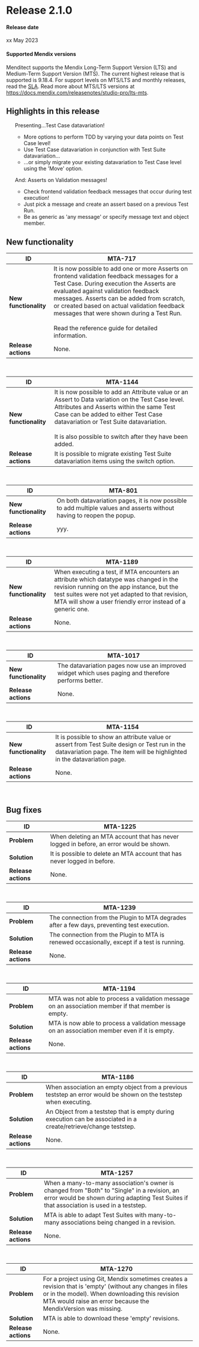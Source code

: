 # Release 2.1.0

#### Release date

xx May 2023

#### Supported Mendix versions

Menditect supports the Mendix Long-Term Support Version (LTS) and Medium-Term Support Version (MTS). The current highest release that is supported is 9.18.4. For support levels on MTS/LTS and monthly releases, read the [SLA](../legal/sla).
Read more about MTS/LTS versions at https://docs.mendix.com/releasenotes/studio-pro/lts-mts.

## Highlights in this release

<ul><i class="fas fa-fire"></i>  Presenting...Test Case datavariation!
<ul>
<li>More options to perform TDD by varying your data points on Test Case level! </li>
<li>Use Test Case datavariation in conjunction with Test Suite datavariation...</li>
<li>...or simply migrate your existing datavariation to Test Case level using the 'Move' option.</li>
</ul>
</ul>

<ul><i class="fas fa-fire"></i>  And: Asserts on Validation messages!
<ul>
<li>Check frontend validation feedback messages that occur during test execution! </li>
<li>Just pick a message and create an assert based on a previous Test Run. </li>
<li>Be as generic as 'any message' or specify message text and object member. </li>
</ul>
</ul>


## New functionality 

| ID                    | MTA-717                                                                                                                                                                                                                                                                                                                                                                             |
| --------------------- | ----------------------------------------------------------------------------------------------------------------------------------------------------------------------------------------------------------------------------------------------------------------------------------------------------------------------------------------------------------------------------------- |
| __New functionality__ | It is now possible to add one or more Asserts on frontend validation feedback messages for a Test Case. During execution the Asserts are evaluated against validation feedback messages. Asserts can be added from scratch, or created based on actual validation feedback messages that were shown during a Test Run. <br/><br/>Read the reference guide for detailed information. |
| __Release actions__   | None.                                                                                                                                                                                                                                                                                                                                                                               |

<br/>


| ID                    | MTA-1144                                                                                                                                                                                                                                                                                             |
| --------------------- | ---------------------------------------------------------------------------------------------------------------------------------------------------------------------------------------------------------------------------------------------------------------------------------------------------- |
| __New functionality__ | It is now possible to add an Attribute value or an Assert to Data variation on the Test Case level. Attributes and Asserts within the same Test Case can be added to either Test Case datavariation or Test Suite datavariation. <br/><br/>It is also possible to switch after they have been added. |
| __Release actions__   | It is possible to migrate existing Test Suite datavariation items using the switch option.                                                                                                                                                                                                           |

<br/>


| ID                    | MTA-801                                                                                                                |
| --------------------- | ---------------------------------------------------------------------------------------------------------------------- |
| __New functionality__ | On both datavariation pages, it is now possible to add multiple values and asserts without having to reopen the popup. |
| __Release actions__   | yyy.                                                                                                                   |

<br/>


| ID                    | MTA-1189                                                                                                                                                                                                                                               |
| --------------------- | ------------------------------------------------------------------------------------------------------------------------------------------------------------------------------------------------------------------------------------------------------ |
| __New functionality__ | When executing a test, if MTA encounters an attribute which datatype was changed in the revision running on the app instance, but the test suites were not yet adapted to that revision, MTA will show a user friendly error instead of a generic one. |
| __Release actions__   | None.                                                                                                                                                                                                                                                  |

<br/>


| ID                    | MTA-1017                                                                                            |
| --------------------- | --------------------------------------------------------------------------------------------------- |
| __New functionality__ | The datavariation pages now use an improved widget which uses paging and therefore performs better. |
| __Release actions__   | None.                                                                                               |

<br/>


| ID                    | MTA-1154                                                                                                                                                                  |
| --------------------- | ------------------------------------------------------------------------------------------------------------------------------------------------------------------------- |
| __New functionality__ | It is possible to show an attribute value or assert from Test Suite design or Test run in the datavariation page. The item will be highlighted in the datavariation page. |
| __Release actions__   | None.                                                                                                                                                                     |

<br/>


## Bug fixes

| ID                  | MTA-1225                                                                               |
| ------------------- | -------------------------------------------------------------------------------------- |
| __Problem__         | When deleting an MTA account that has never logged in before, an error would be shown. |
| __Solution__        | It is possible to delete an MTA account that has never logged in before.               |
| __Release actions__ | None.                                                                                  |

<br/>


| ID                  | MTA-1239                                                                                    |
| ------------------- | ------------------------------------------------------------------------------------------- |
| __Problem__         | The connection from the Plugin to MTA degrades after a few days, preventing test execution. |
| __Solution__        | The connection from the Plugin to MTA is renewed occasionally, except if a test is running. |
| __Release actions__ | None.                                                                                       |

<br/>


| ID                  | MTA-1194                                                                                           |
| ------------------- | -------------------------------------------------------------------------------------------------- |
| __Problem__         | MTA was not able to process a validation message on an association member if that member is empty. |
| __Solution__        | MTA is now able to process a validation message on an association member even if it is empty.      |
| __Release actions__ | None.                                                                                              |

<br/>

| ID                  | MTA-1186                                                                                                          |
| ------------------- | ----------------------------------------------------------------------------------------------------------------- |
| __Problem__         | When association an empty object from a previous teststep an error would be shown on the teststep when executing. |
| __Solution__        | An Object from a teststep that is empty during execution can be associated in a create/retrieve/change teststep.  |
| __Release actions__ | None.                                                                                                             |

<br/>

| ID                  | MTA-1257                                                                                                                                                                           |
| ------------------- | ---------------------------------------------------------------------------------------------------------------------------------------------------------------------------------- |
| __Problem__         | When a many-to-many association's owner is changed from "Both" to "Single" in a revision, an error would be shown during adapting Test Suites if that association is used in a teststep. |
| __Solution__        | MTA is able to adapt Test Suites with many-to-many associations being changed in a revision.                                                                                             |
| __Release actions__ | None.                                                                                                                                                                              |

<br/>

| ID                  | MTA-1270                                                                                                                                                                                                                    |
| ------------------- | --------------------------------------------------------------------------------------------------------------------------------------------------------------------------------------------------------------------------- |
| __Problem__         | For a project using Git, Mendix sometimes creates a revision that is 'empty' (without any changes in files or in the model). When downloading this revision MTA would raise an error because the MendixVersion was missing. |
| __Solution__        | MTA is able to download these 'empty' revisions.                                                                                                                                                                            |
| __Release actions__ | None.                                                                                                                                                                                                                       |

<br/>
